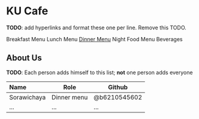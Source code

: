 # KU Cafe

**TODO**: add hyperlinks and format these one per line. Remove this TODO.

Breakfast Menu
Lunch Menu
[Dinner Menu](Menu.md/#Dinner%20Menu)
Night Food Menu
Beverages

## About Us

**TODO**: Each person adds himself to this list; **not** one person adds everyone

| Name      | Role      | Github   |
|:----------|-----------|----------|
| Sorawichaya | Dinner menu | @b6210545602 |
| ...       | ...       | ...      |
